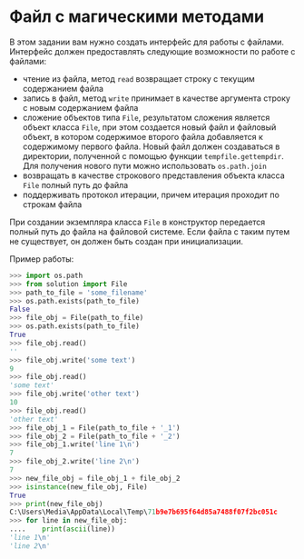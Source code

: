 # Файл с магическими методами

В этом задании вам нужно создать интерфейс для работы с файлами. Интерфейс должен предоставлять следующие возможности
по работе с файлами:

- чтение из файла, метод `read` возвращает строку с текущим содержанием файла
- запись в файл, метод `write` принимает в качестве аргумента строку с новым содержанием файла
- сложение объектов типа `File`, результатом сложения является объект класса `File`, при этом создается новый файл
и файловый объект, в котором содержимое второго файла добавляется к содержимому первого файла. Новый файл должен
создаваться в директории, полученной с помощью функции `tempfile.gettempdir`. Для получения нового пути можно
использовать `os.path.join`
- возвращать в качестве строкового представления объекта класса `File` полный путь до файла
- поддерживать протокол итерации, причем итерация проходит по строкам файла

При создании экземпляра класса `File` в конструктор передается полный путь до файла на файловой системе.
Если файла с таким путем не существует, он должен быть создан при инициализации.

Пример работы:

```python
>>> import os.path
>>> from solution import File
>>> path_to_file = 'some_filename'
>>> os.path.exists(path_to_file)
False
>>> file_obj = File(path_to_file)
>>> os.path.exists(path_to_file)
True
>>> file_obj.read()
''
>>> file_obj.write('some text')
9
>>> file_obj.read()
'some text'
>>> file_obj.write('other text')
10
>>> file_obj.read()
'other text'
>>> file_obj_1 = File(path_to_file + '_1')
>>> file_obj_2 = File(path_to_file + '_2')
>>> file_obj_1.write('line 1\n')
7
>>> file_obj_2.write('line 2\n')
7
>>> new_file_obj = file_obj_1 + file_obj_2
>>> isinstance(new_file_obj, File)
True
>>> print(new_file_obj)
C:\Users\Media\AppData\Local\Temp\71b9e7b695f64d85a7488f07f2bc051c
>>> for line in new_file_obj:
....    print(ascii(line))
'line 1\n'
'line 2\n'
```
